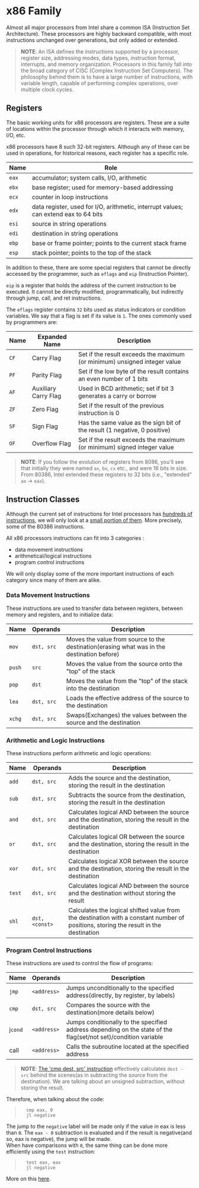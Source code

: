 # x86 Family

Almost all major processors from Intel share a common ISA (Instruction Set Architecture).
These processors are highly backward compatible, with most instructions unchanged over generations, but only added or extended.

>**NOTE**: An ISA defines the instructions supported by a processor, register size, addressing modes, data types, instruction format, interrupts, and memory organization.
>Processors in this family fall into the broad category of CISC (Complex Instruction Set Computers).
>The philosophy behind them is to have a large number of instructions, with variable length, capable of performing complex operations, over multiple clock cycles.

## Registers

The basic working units for x86 processors are registers.
These are a suite of locations within the processor through which it interacts with memory, I/O, etc.

x86 processors have 8 such 32-bit registers.
Although any of these can be used in operations, for historical reasons, each register has a specific role.

Name  | Role
----- | ---
`eax` | accumulator; system calls, I/O, arithmetic
`ebx` | base register; used for memory-based addressing
`ecx` | counter in loop instructions
`edx` | data register, used for I/O, arithmetic, interrupt values; can extend eax to 64 bits
`esi` | source in string operations
`edi` | destination in string operations
`ebp` | base or frame pointer; points to the current stack frame
`esp` | stack pointer; points to the top of the stack

In addition to these, there are some special registers that cannot be directly accessed by the programmer, such as `eflags` and `eip` (Instruction Pointer).

`eip` is a register that holds the address of the current instruction to be executed.
It cannot be directly modified, programmatically, but indirectly through jump, call, and ret instructions.

The `eflags` register contains `32` bits used as status indicators or condition variables.
We say that a flag is set if its value is `1`. The ones commonly used by programmers are:

Name | Expanded Name         | Description
---- | --------------------- | -----------
`CF` |	Carry Flag           | Set if the result exceeds the maximum (or minimum) unsigned integer value
`PF` |	Parity Flag          |	Set if the low byte of the result contains an even number of 1 bits
`AF` |	Auxiliary Carry Flag |	Used in BCD arithmetic; set if bit 3 generates a carry or borrow
`ZF` |	Zero Flag            |	Set if the result of the previous instruction is 0
`SF` |	Sign Flag            |	Has the same value as the sign bit of the result (1 negative, 0 positive)
`OF` |	Overflow Flag        |	Set if the result exceeds the maximum (or minimum) signed integer value

>**NOTE**: If you follow the evolution of registers from 8086, you'll see that initially they were named `ax`, `bx`, `cx` etc., and were 16 bits in size.
>From 80386, Intel extended these registers to 32 bits (i.e., "extended" `ax` → `eax`).

## Instruction Classes

Although the current set of instructions for Intel processors has [hundreds of instructions](https://www.intel.com/content/dam/www/public/us/en/documents/manuals/64-ia-32-architectures-software-developer-instruction-set-reference-manual-325383.pdf), we will only look at a [small portion of them](http://css.csail.mit.edu/6.858/2015/readings/i386.pdf).
More precisely, some of the 80386 instructions.

All x86 processors instructions can fit into 3 categories :

- data movement instructions
- arithmetical/logical instructions
- program control instructions

We will only display some of the more important instructions of each category since many of them are alike.

### Data Movement Instructions

These instructions are used to transfer data between registers, between memory and registers, and to initialize data:

Name   | Operands      | Description
------ |-------------- | -----------
`mov`  | 	`dst, src` |    Moves the value from source to the destination(erasing what was in the destination before)
`push` | 	`src`      |	Moves the value from the source onto the "top" of the stack
`pop`  | 	`dst`      |	Moves the value from the "top" of the stack into the destination
`lea`  | 	`dst, src` |	Loads the effective address of the source to the destination
`xchg` | 	`dst, src` |	Swaps(Exchanges) the values between the source and the destination

### Arithmetic and Logic Instructions

These instructions perform arithmetic and logic operations:

Name   | Operands          | Description
------ |------------------ | -----------
`add`  | 	`dst, src`     |    Adds the source and the destination, storing the result in the destination
`sub`  | 	`dst, src`     |	Subtracts the source from the destination, storing the result in the destination
`and`  | 	`dst, src`     |	Calculates logical AND between the source and the destination, storing the result in the destination
`or`   | 	`dst, src`     |    Calculates logical OR between the source and the destination, storing the result in the destination
`xor`  | 	`dst, src`     |    Calculates logical XOR between the source and the destination, storing the result in the destination
`test` | 	`dst, src`     |	Calculates logical AND between the source and the destination without storing the result
`shl`  | 	`dst, <const>` |    Calculates the logical shifted value from the destination with a constant number of positions, storing the result in the destination

### Program Control Instructions

These instructions are used to control the flow of programs:

Name    | Operands      | Description
------- |-------------- | -----------
`jmp`   | 	`<address>` |   Jumps unconditionally to the specified address(directly, by register, by labels)
`cmp`   | 	`dst, src`  |   Compares the source with the destination(more details below)
j`cond` | 	`<address>` |	Jumps conditionally to the specified address depending on the state of the flag(set/not set)/condition variable
call    | 	`<address>` |	Calls the subroutine located at the specified address

>**NOTE**: [The 'cmp dest, src' instruction](https://www.felixcloutier.com/x86/cmp) effectively calculates `dest - src` behind the scenes(as in subtracting the source from the destination).
We are talking about an unsigned subtraction, without storing the result.

Therefore, when talking about the code:

> ```assembly
>   cmp eax, 0
>   jl negative
> ```

The jump to the `negative` label will be made only if the value in eax is less than `0`.
The `eax - 0` subtraction is evaluated and if the result is negative(and so, eax is negative), the jump will be made.\
When have comparisons with `0`, the same thing can be done more efficiently using the `test` instruction:

> ```assembly
>   test eax, eax
>   jl negative
>```

More on this [here](https://en.wikibooks.org/wiki/X86_Assembly/Control_Flow#Comparison_Instructions).
